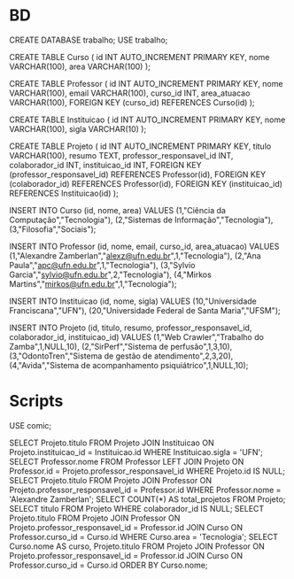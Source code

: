 # BD

CREATE DATABASE trabalho;
USE trabalho;

CREATE TABLE Curso (
    id INT AUTO_INCREMENT PRIMARY KEY,
    nome VARCHAR(100),
    area VARCHAR(100)
);

CREATE TABLE Professor (
    id INT AUTO_INCREMENT PRIMARY KEY,
    nome VARCHAR(100),
    email VARCHAR(100),
    curso_id INT,
    area_atuacao VARCHAR(100),
    FOREIGN KEY (curso_id) REFERENCES Curso(id)
);

CREATE TABLE Instituicao (
    id INT AUTO_INCREMENT PRIMARY KEY,
    nome VARCHAR(100),
    sigla VARCHAR(10)
);

CREATE TABLE Projeto (
    id INT AUTO_INCREMENT PRIMARY KEY,
    titulo VARCHAR(100),
    resumo TEXT,
    professor_responsavel_id INT,
    colaborador_id INT,
    instituicao_id INT,
    FOREIGN KEY (professor_responsavel_id) REFERENCES Professor(id),
    FOREIGN KEY (colaborador_id) REFERENCES Professor(id),
    FOREIGN KEY (instituicao_id) REFERENCES Instituicao(id)
);

INSERT INTO Curso (id, nome, area) VALUES
(1,"Ciência da Computação","Tecnologia"),
(2,"Sistemas de Informação","Tecnologia"),
(3,"Filosofia","Sociais");

INSERT INTO Professor (id, nome, email, curso_id, area_atuacao) VALUES
(1,"Alexandre Zamberlan","alexz@ufn.edu.br",1,"Tecnologia"),
(2,"Ana Paula","apc@ufn.edu.br",1,"Tecnologia"),
(3,"Sylvio Garcia","sylvio@ufn.edu.br",2,"Tecnologia"),
(4,"Mirkos Martins","mirkos@ufn.edu.br",1,"Tecnologia");

INSERT INTO Instituicao (id, nome, sigla) VALUES
(10,"Universidade Franciscana","UFN"),
(20,"Universidade Federal de Santa Maria","UFSM");

INSERT INTO Projeto (id, titulo, resumo, professor_responsavel_id, colaborador_id, instituicao_id) VALUES
(1,"Web Crawler","Trabalho do Zamba",1,NULL,10),
(2,"SirPerf","Sistema de perfusão",1,3,10),
(3,"OdontoTren","Sistema de gestão de atendimento",2,3,20),
(4,"Avida","Sistema de acompanhamento psiquiátrico",1,NULL,10);

# Scripts

USE comic;

SELECT Projeto.titulo FROM Projeto JOIN Instituicao ON Projeto.instituicao_id = Instituicao.id WHERE Instituicao.sigla = 'UFN';
SELECT Professor.nome FROM Professor LEFT JOIN Projeto ON Professor.id = Projeto.professor_responsavel_id WHERE Projeto.id IS NULL;
SELECT Projeto.titulo FROM Projeto JOIN Professor ON Projeto.professor_responsavel_id = Professor.id WHERE Professor.nome = 'Alexandre Zamberlan';
SELECT COUNT(*) AS total_projetos FROM Projeto;
SELECT titulo FROM Projeto WHERE colaborador_id IS NULL;
SELECT Projeto.titulo FROM Projeto JOIN Professor ON Projeto.professor_responsavel_id = Professor.id JOIN Curso ON Professor.curso_id = Curso.id WHERE Curso.area = 'Tecnologia';
SELECT Curso.nome AS curso, Projeto.titulo FROM Projeto JOIN Professor ON Projeto.professor_responsavel_id = Professor.id JOIN Curso ON Professor.curso_id = Curso.id ORDER BY Curso.nome;

